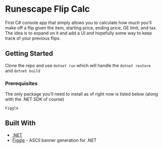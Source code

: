 # Runescape Flip Calc

First C# console app that simply allows you to calculate how much you'll make off a flip given the item, starting price, ending price, GE limit, and tax. The idea is to expand on it and add a UI and hopefully some way to keep track of your previous flips.

## Getting Started

Clone the repo and use `dotnet run` which will handle the `dotnet restore` and `dotnet build`

### Prerequisites

The only package you'll need to install as of right now is listed below (along with the .NET SDK of course)

```
Figgle
```

## Built With

* [.NET](https://dotnet.microsoft.com/en-us/)
* [Figgle](https://www.nuget.org/packages/Figgle/) - ASCII banner generation for .NET